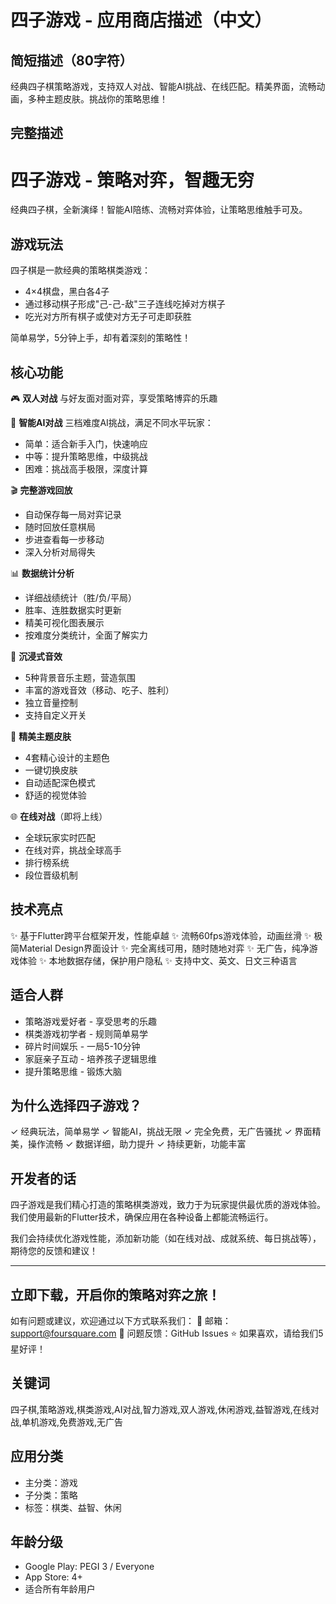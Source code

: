 # 四子游戏 - 应用商店描述（中文）

<!-- Generated by Qoder AI (Model: claude-sonnet-4-5-20250929) - 2025-10-22 -->

## 简短描述（80字符）

经典四子棋策略游戏，支持双人对战、智能AI挑战、在线匹配。精美界面，流畅动画，多种主题皮肤。挑战你的策略思维！

## 完整描述

# 四子游戏 - 策略对弈，智趣无穷

经典四子棋，全新演绎！智能AI陪练、流畅对弈体验，让策略思维触手可及。

## 游戏玩法

四子棋是一款经典的策略棋类游戏：
- 4×4棋盘，黑白各4子
- 通过移动棋子形成"己-己-敌"三子连线吃掉对方棋子
- 吃光对方所有棋子或使对方无子可走即获胜

简单易学，5分钟上手，却有着深刻的策略性！

## 核心功能

🎮 **双人对战**
与好友面对面对弈，享受策略博弈的乐趣

🤖 **智能AI对战**
三档难度AI挑战，满足不同水平玩家：
- 简单：适合新手入门，快速响应
- 中等：提升策略思维，中级挑战
- 困难：挑战高手极限，深度计算

🎬 **完整游戏回放**
- 自动保存每一局对弈记录
- 随时回放任意棋局
- 步进查看每一步移动
- 深入分析对局得失

📊 **数据统计分析**
- 详细战绩统计（胜/负/平局）
- 胜率、连胜数据实时更新
- 精美可视化图表展示
- 按难度分类统计，全面了解实力

🎵 **沉浸式音效**
- 5种背景音乐主题，营造氛围
- 丰富的游戏音效（移动、吃子、胜利）
- 独立音量控制
- 支持自定义开关

🎨 **精美主题皮肤**
- 4套精心设计的主题色
- 一键切换皮肤
- 自动适配深色模式
- 舒适的视觉体验

🌐 **在线对战**（即将上线）
- 全球玩家实时匹配
- 在线对弈，挑战全球高手
- 排行榜系统
- 段位晋级机制

## 技术亮点

✨ 基于Flutter跨平台框架开发，性能卓越
✨ 流畅60fps游戏体验，动画丝滑
✨ 极简Material Design界面设计
✨ 完全离线可用，随时随地对弈
✨ 无广告，纯净游戏体验
✨ 本地数据存储，保护用户隐私
✨ 支持中文、英文、日文三种语言

## 适合人群

- 策略游戏爱好者 - 享受思考的乐趣
- 棋类游戏初学者 - 规则简单易学
- 碎片时间娱乐 - 一局5-10分钟
- 家庭亲子互动 - 培养孩子逻辑思维
- 提升策略思维 - 锻炼大脑

## 为什么选择四子游戏？

✓ 经典玩法，简单易学
✓ 智能AI，挑战无限
✓ 完全免费，无广告骚扰
✓ 界面精美，操作流畅
✓ 数据详细，助力提升
✓ 持续更新，功能丰富

## 开发者的话

四子游戏是我们精心打造的策略棋类游戏，致力于为玩家提供最优质的游戏体验。我们使用最新的Flutter技术，确保应用在各种设备上都能流畅运行。

我们会持续优化游戏性能，添加新功能（如在线对战、成就系统、每日挑战等），期待您的反馈和建议！

---

## 立即下载，开启你的策略对弈之旅！

如有问题或建议，欢迎通过以下方式联系我们：
📧 邮箱：support@foursquare.com
🐛 问题反馈：GitHub Issues
⭐ 如果喜欢，请给我们5星好评！

## 关键词

四子棋,策略游戏,棋类游戏,AI对战,智力游戏,双人游戏,休闲游戏,益智游戏,在线对战,单机游戏,免费游戏,无广告

## 应用分类

- 主分类：游戏
- 子分类：策略
- 标签：棋类、益智、休闲

## 年龄分级

- Google Play: PEGI 3 / Everyone
- App Store: 4+
- 适合所有年龄用户
